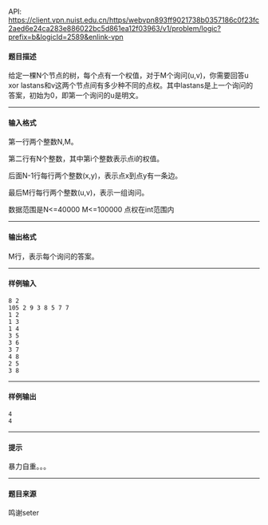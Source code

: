 API: https://client.vpn.nuist.edu.cn/https/webvpn893ff9021738b0357186c0f23fc2aed6e24ca283e886022bc5d861ea12f03963/v1/problem/logic?prefix=b&logicId=2589&enlink-vpn

#### 题目描述

给定一棵N个节点的树，每个点有一个权值，对于M个询问(u,v)，你需要回答u xor lastans和v这两个节点间有多少种不同的点权。其中lastans是上一个询问的答案，初始为0，即第一个询问的u是明文。

  

---

#### 输入格式

第一行两个整数N,M。

第二行有N个整数，其中第i个整数表示点i的权值。

后面N-1行每行两个整数(x,y)，表示点x到点y有一条边。

最后M行每行两个整数(u,v)，表示一组询问。

  

数据范围是N<=40000 M<=100000 点权在int范围内 

---

#### 输出格式

M行，表示每个询问的答案。

  

---

#### 样例输入
```
8 2
105 2 9 3 8 5 7 7
1 2
1 3
1 4
3 5
3 6
3 7
4 8
2 5
3 8

```

---

#### 样例输出
```
4
4
```

---

#### 提示

暴力自重。。。

---

#### 题目来源

鸣谢seter